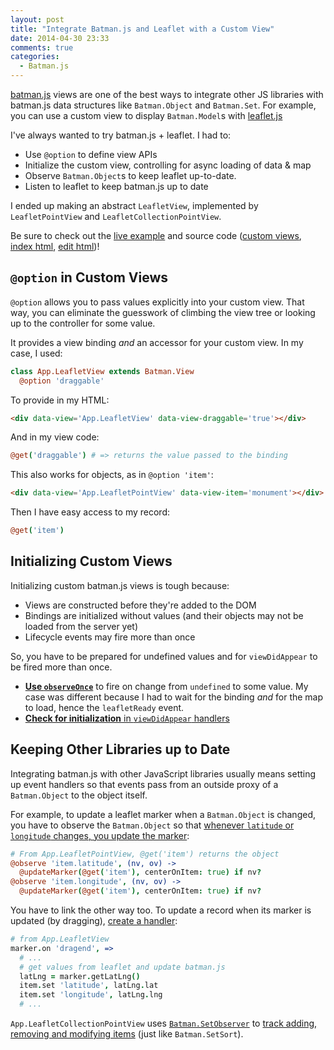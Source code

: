 ```yaml
---
layout: post
title: "Integrate Batman.js and Leaflet with a Custom View"
date: 2014-04-30 23:33
comments: true
categories:
  - Batman.js
---
```


[batman.js](http://batmanjs.org) views are one of the best ways to integrate other JS libraries with batman.js data structures like `Batman.Object` and `Batman.Set`. For example, you can use a custom view to display `Batman.Model`s with [leaflet.js](http://leafletjs.com)

<!-- more -->

I've always wanted to try batman.js + leaflet. I had to:

- Use `@option` to define view APIs
- Initialize the custom view, controlling for async loading of data & map
- Observe `Batman.Object`s to keep leaflet up-to-date.
- Listen to leaflet to keep batman.js up to date

I ended up making an abstract `LeafletView`, implemented by `LeafletPointView` and `LeafletCollectionPointView`.

Be sure to check out the [live example](http://bl.ocks.org/rmosolgo/11443841) and source code ([custom views](https://github.com/rmosolgo/batmanjs-leaflet-example/blob/master/coffee/leaflet_view.coffee), [index html](https://github.com/rmosolgo/batmanjs-leaflet-example/blob/master/html/monuments/index.jade#L19), [edit html](https://github.com/rmosolgo/batmanjs-leaflet-example/blob/master/html/monuments/edit.jade#L19))!

## `@option` in Custom Views

`@option` allows you to pass values explicitly into your custom view. That way, you can eliminate the guesswork of climbing the view tree or looking up to the controller for some value.

It provides a view binding _and_ an accessor for your custom view. In my case, I used:

```coffeescript
class App.LeafletView extends Batman.View
  @option 'draggable'
```

To provide in my HTML:

```html
<div data-view='App.LeafletView' data-view-draggable='true'></div>
```

And in my view code:

```coffeescript
@get('draggable') # => returns the value passed to the binding
```

This also works for objects, as in `@option 'item'`:

```html
<div data-view='App.LeafletPointView' data-view-item='monument'></div>
```

Then I have easy access to my record:

```coffeescript
@get('item')
```

## Initializing Custom Views

Initializing custom batman.js views is tough because:

- Views are constructed before they're added to the DOM
- Bindings are initialized without values (and their objects may not be loaded from the server yet)
- Lifecycle events may fire more than once

So, you have to be prepared for undefined values and for `viewDidAppear` to be fired more than once.

- [__Use `observeOnce`__](https://github.com/rmosolgo/batmanjs-leaflet-example/blob/master/coffee/leaflet_view.coffee#L38) to fire on change from `undefined` to some value. My case was different because I had to wait for the binding _and_ for the map to load, hence the `leafletReady` event.
- [__Check for initialization__ in `viewDidAppear` handlers](https://github.com/rmosolgo/batmanjs-leaflet-example/blob/master/coffee/leaflet_view.coffee#L52)

## Keeping Other Libraries up to Date

Integrating batman.js with other JavaScript libraries usually means setting up event handlers so that events pass from an outside proxy of a `Batman.Object` to the object itself.

For example, to update a leaflet marker when a `Batman.Object` is changed, you have to observe the `Batman.Object` so that [whenever `latitude` or `longitude` changes, you update the marker](https://github.com/rmosolgo/batmanjs-leaflet-example/blob/master/coffee/leaflet_view.coffee#L149):

```coffeescript
# From App.LeafletPointView, @get('item') returns the object
@observe 'item.latitude', (nv, ov) ->
  @updateMarker(@get('item'), centerOnItem: true) if nv?
@observe 'item.longitude', (nv, ov) ->
  @updateMarker(@get('item'), centerOnItem: true) if nv?
```

You have to link the other way too. To update a record when its marker is updated (by dragging), [create a handler](https://github.com/rmosolgo/batmanjs-leaflet-example/blob/master/coffee/leaflet_view.coffee#L85):

```coffeescript
# from App.LeafletView
marker.on 'dragend', =>
  # ...
  # get values from leaflet and update batman.js
  latLng = marker.getLatLng()
  item.set 'latitude', latLng.lat
  item.set 'longitude', latLng.lng
  # ...
```

`App.LeafletCollectionPointView` uses [`Batman.SetObserver`](http://batmanjs.org/docs/api/batman.setobserver.html) to [track adding, removing and modifying items](https://github.com/rmosolgo/batmanjs-leaflet-example/blob/master/coffee/leaflet_view.coffee#L174) (just like `Batman.SetSort`).